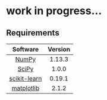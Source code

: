 # work in progress...

## Requirements
| Software  | Version | 
|:--------------------------------------------------------------:|:-------:|
| [NumPy](http://www.numpy.org/)                                 | 1.13.3  |
| [SciPy](https://www.scipy.org/)                                | 1.0.0   |
| [scikit-learn](http://scikit-learn.org/stable/)                | 0.19.1  |
| [matplotlib](https://matplotlib.org/)                          | 2.1.2   |

